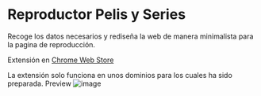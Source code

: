 # Reproductor Pelis y Series
Recoge los datos necesarios y rediseña la web de manera minimalista para la pagina de reproducción.

Extensión en [Chrome Web Store](https://chrome.google.com/webstore/detail/aanaebmkdolknenbkhccjpkohlpphobo)


La extensión solo funciona en unos dominios para los cuales ha sido preparada.
Preview
![image](https://github.com/Xaival/Preview-Pelis-Series/assets/54257745/155b494d-7736-43a6-a3fa-e2d8901ecc22)
